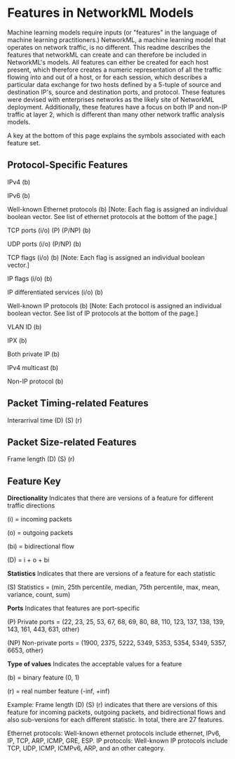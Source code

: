 # Features in NetworkML Models

Machine learning models require inputs (or "features" in the language of machine learning practitioners.) NetworkML, a machine learning model that operates on network traffic, is no different. This readme describes the features that networkML can create and can therefore be included in NetworkML's models. All features can either be created for each host present, which therefore creates a numeric representation of all the traffic flowing into and out of a host, or for each session, which describes a particular data exchange for two hosts defined by a 5-tuple of source and destination IP's, source and destination ports, and protocol. These features were devised with enterprises networks as the likely site of NetworkML deployment. Additionally, these features have a focus on both IP and non-IP traffic at layer 2, which is different than many other network traffic analysis models.

A key at the bottom of this page explains the symbols associated with each feature set.

## Protocol-Specific Features

IPv4 (b)

IPv6 (b)

Well-known Ethernet protocols (b) [Note: Each flag is assigned an individual boolean vector. See list of ethernet protocols at the bottom of the page.]

TCP ports (i/o) \(P\) (P/NP) (b)

UDP ports (i/o) (P/NP) (b)

TCP flags (i/o) (b) [Note: Each flag is assigned an individual boolean vector.]

IP flags (i/o) (b)

IP differentiated services (i/o) (b)

Well-known IP protocols (b) [Note: Each protocol is assigned an individual boolean vector. See list of IP protocols at the bottom of the page.]

VLAN ID (b)

IPX (b)

Both private IP (b)

IPv4 multicast (b)

Non-IP protocol (b)

## Packet Timing-related Features
Interarrival time (D) (S) \(r\)

## Packet Size-related Features
Frame length (D) (S) \(r\)

## Feature Key
**Directionality**
Indicates that there are versions of a feature for different traffic directions

(i) = incoming packets

(o) = outgoing packets

(bi) = bidirectional flow

(D) = i + o + bi

**Statistics**
Indicates that there are versions of a feature for each statistic

(S) Statistics = (min, 25th percentile, median, 75th percentile, max, mean, variance, count, sum)

**Ports**
Indicates that features are port-specific

\(P\) Private ports = (22, 23, 25, 53, 67, 68, 69, 80, 88, 110, 123, 137, 138, 139, 143, 161, 443, 631, other)

(NP) Non-private ports = (1900, 2375, 5222, 5349, 5353, 5354, 5349, 5357, 6653, other)

**Type of values**
Indicates the acceptable values for a feature

(b) = binary feature (0, 1)

\(r\) = real number feature (-inf, +inf)

Example: Frame length (D) (S) \(r\) indicates that there are versions of this feature for incoming packets, outgoing packets, and bidirectional flows and also sub-versions for each different statistic. In total, there are 27 features.

Ethernet protocols: Well-known ethernet protocols include ethernet, IPv6, IP, TCP, ARP, ICMP, GRE, ESP.
IP protocols: Well-known IP protocols include TCP, UDP, ICMP, ICMPv6, ARP, and an other category.

